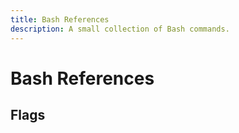 ```yaml
---
title: Bash References
description: A small collection of Bash commands.
---
```


# Bash References

## Flags


